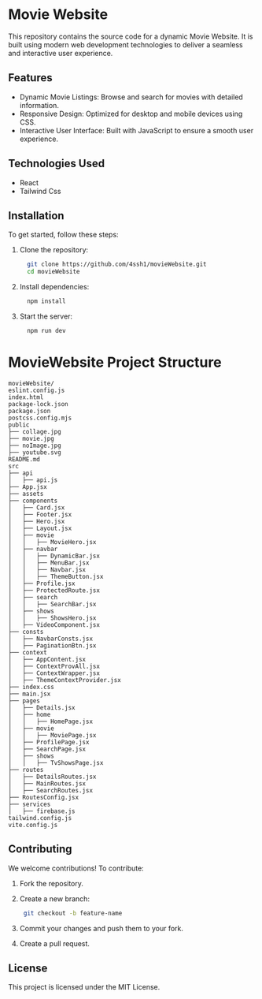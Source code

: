 # Movie Website

This repository contains the source code for a dynamic Movie Website. It is built using modern web development technologies to deliver a seamless and interactive user experience.

## Features
- Dynamic Movie Listings: Browse and search for movies with detailed information.
- Responsive Design: Optimized for desktop and mobile devices using CSS.
- Interactive User Interface: Built with JavaScript to ensure a smooth user experience.

## Technologies Used
- React
- Tailwind Css

## Installation

To get started, follow these steps:

1. Clone the repository:
   ```bash
     git clone https://github.com/4ssh1/movieWebsite.git
     cd movieWebsite
   ```
   

2. Install dependencies:
   ```bash
     npm install
   ```

3. Start the server:
   ```bash
     npm run dev
   ```


# MovieWebsite Project Structure

```text
movieWebsite/
eslint.config.js
index.html
package-lock.json
package.json
postcss.config.mjs
public
├── collage.jpg
├── movie.jpg
├── noImage.jpg
├── youtube.svg
README.md
src
├── api
│   ├── api.js
├── App.jsx
├── assets
├── components
│   ├── Card.jsx
│   ├── Footer.jsx
│   ├── Hero.jsx
│   ├── Layout.jsx
│   ├── movie
│   │   ├── MovieHero.jsx
│   ├── navbar
│   │   ├── DynamicBar.jsx
│   │   ├── MenuBar.jsx
│   │   ├── Navbar.jsx
│   │   ├── ThemeButton.jsx
│   ├── Profile.jsx
│   ├── ProtectedRoute.jsx
│   ├── search
│   │   ├── SearchBar.jsx
│   ├── shows
│   │   ├── ShowsHero.jsx
│   ├── VideoComponent.jsx
├── consts
│   ├── NavbarConsts.jsx
│   ├── PaginationBtn.jsx
├── context
│   ├── AppContent.jsx
│   ├── ContextProvAll.jsx
│   ├── ContextWrapper.jsx
│   ├── ThemeContextProvider.jsx
├── index.css
├── main.jsx
├── pages
│   ├── Details.jsx
│   ├── home
│   │   ├── HomePage.jsx
│   ├── movie
│   │   ├── MoviePage.jsx
│   ├── ProfilePage.jsx
│   ├── SearchPage.jsx
│   ├── shows
│   │   ├── TvShowsPage.jsx
├── routes
│   ├── DetailsRoutes.jsx
│   ├── MainRoutes.jsx
│   ├── SearchRoutes.jsx
├── RoutesConfig.jsx
├── services
│   ├── firebase.js
tailwind.config.js
vite.config.js 
```



## Contributing
We welcome contributions! To contribute:

1. Fork the repository.
   
2. Create a new branch:
   ```bash
    git checkout -b feature-name
   ```

3. Commit your changes and push them to your fork.
4. Create a pull request.

## License
This project is licensed under the MIT License.


